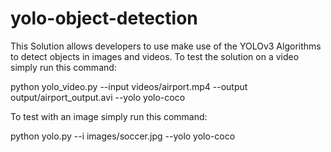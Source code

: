 # yolo-object-detection
This Solution allows developers to use make use of the YOLOv3 Algorithms to detect objects in images and videos.
To test the solution on a video simply run this command:

python yolo_video.py --input videos/airport.mp4 --output output/airport_output.avi --yolo yolo-coco

To test with an image simply run this command:

python yolo.py --i images/soccer.jpg --yolo yolo-coco

